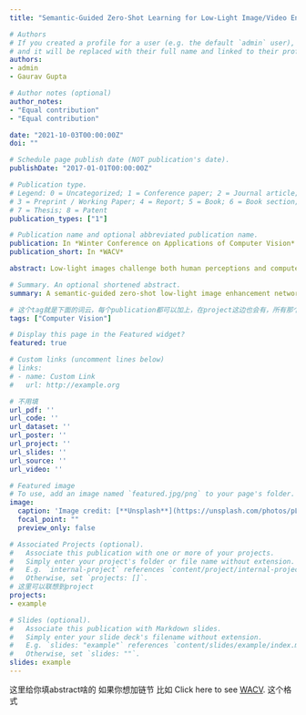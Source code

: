 ```yaml
---
title: "Semantic-Guided Zero-Shot Learning for Low-Light Image/Video Enhancement"

# Authors
# If you created a profile for a user (e.g. the default `admin` user), write the username (folder name) here 
# and it will be replaced with their full name and linked to their profile.
authors:
- admin
- Gaurav Gupta

# Author notes (optional)
author_notes:
- "Equal contribution"
- "Equal contribution"

date: "2021-10-03T00:00:00Z"
doi: ""

# Schedule page publish date (NOT publication's date).
publishDate: "2017-01-01T00:00:00Z"

# Publication type.
# Legend: 0 = Uncategorized; 1 = Conference paper; 2 = Journal article;
# 3 = Preprint / Working Paper; 4 = Report; 5 = Book; 6 = Book section;
# 7 = Thesis; 8 = Patent
publication_types: ["1"]

# Publication name and optional abbreviated publication name.
publication: In *Winter Conference on Applications of Computer Vision*
publication_short: In *WACV*

abstract: Low-light images challenge both human perceptions and computer vision algorithms. It is crucial to make algorithms robust to enlighten low-light images for computational photography and computer vision applications such as real-time detection and segmentation. This paper proposes a semantic-guided zero-shot low-light enhancement network which is trained in the absence of paired images, unpaired datasets, and segmentation annotation. Firstly, we design an enhancement factor extraction network using depthwise separable convolution for an efficient estimate of the pixel-wise light deficiency of a low-light image. Secondly, we propose a recurrent image enhancement network to progressively enhance the low-light image with affordable model size. Finally, we introduce an unsupervised semantic segmentation network for preserving the semantic information during intensive enhancement. Extensive experiments on benchmark datasets and a low-light video demonstrate that our model outperforms the previous state-of-the-art qualitatively and quantitatively. We further discuss the benefits of the proposed method for low-light detection and segmentation.

# Summary. An optional shortened abstract.
summary: A semantic-guided zero-shot low-light image enhancement network. 

# 这个tag就是下面的词云，每个publication都可以加上，在project这边也会有，所有那个词云能联想到所有项目
tags: ["Computer Vision"]

# Display this page in the Featured widget?
featured: true

# Custom links (uncomment lines below)
# links:
# - name: Custom Link
#   url: http://example.org

# 不用填
url_pdf: ''
url_code: ''
url_dataset: ''
url_poster: ''
url_project: ''
url_slides: ''
url_source: ''
url_video: ''

# Featured image
# To use, add an image named `featured.jpg/png` to your page's folder. 
image:
  caption: 'Image credit: [**Unsplash**](https://unsplash.com/photos/pLCdAaMFLTE)'
  focal_point: ""
  preview_only: false

# Associated Projects (optional).
#   Associate this publication with one or more of your projects.
#   Simply enter your project's folder or file name without extension.
#   E.g. `internal-project` references `content/project/internal-project/index.md`.
#   Otherwise, set `projects: []`.
# 这里可以联想到project
projects:
- example

# Slides (optional).
#   Associate this publication with Markdown slides.
#   Simply enter your slide deck's filename without extension.
#   E.g. `slides: "example"` references `content/slides/example/index.md`.
#   Otherwise, set `slides: ""`.
slides: example
---
```

这里给你填abstract啥的
如果你想加链节
比如
Click here to see [WACV](www.google.com).
这个格式



